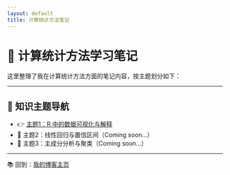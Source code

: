 ```yaml
---
layout: default
title: 计算统计方法笔记
---
```


# 📘 计算统计方法学习笔记

这里整理了我在计算统计方法方面的笔记内容，按主题划分如下：

---

## 🧠 知识主题导航

- 👉 [主题1：R 中的数据可视化与解释](Theme1.md)
- 📌 主题2：线性回归与置信区间（Coming soon...）
- 📌 主题3：主成分分析与聚类（Coming soon...）

---

📚 回到：[我的博客主页](../index.md)
